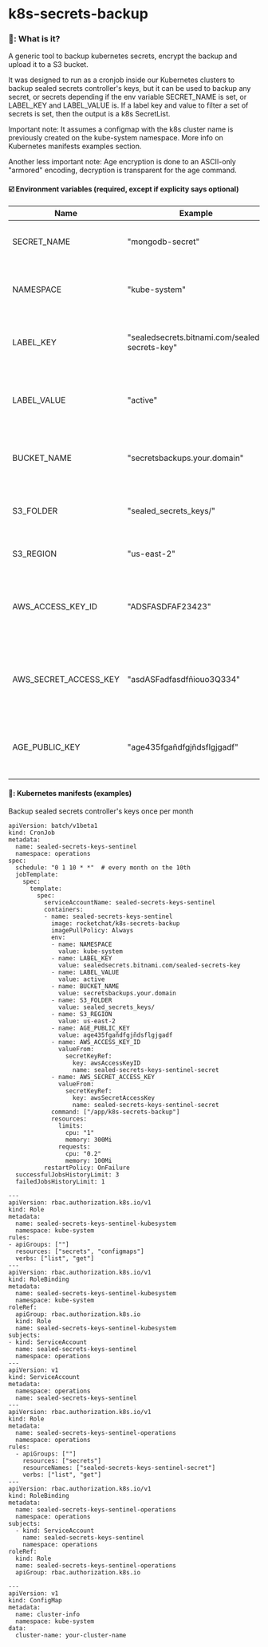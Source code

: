 # k8s-secrets-backup

### 🤔: What is it? 
A generic tool to backup kubernetes secrets, encrypt the backup and upload it to a S3 bucket.

It was designed to run as a cronjob inside our Kubernetes clusters to backup sealed secrets controller's keys, but it can be used to backup any secret, or secrets depending if the env variable SECRET_NAME is set, or LABEL_KEY and LABEL_VALUE is. If a label key and value to filter a set of secrets is set, then the output is a k8s SecretList.

Important note: It assumes a configmap with the k8s cluster name is previously created on the kube-system namespace. More info on Kubernetes manifests examples section.

Another less important note: Age encryption is done to an ASCII-only "armored" encoding, decryption is transparent for the age command.

#### :ballot_box_with_check: Environment variables (required, except if explicity says optional)
| Name                  | Example                              | Help                                                     |
| --------------------- | ------------------------------------ | -------------------------------------------------------- |
SECRET_NAME   | "mongodb-secret"                     | Optional, the secret name to backup
NAMESPACE          | "kube-system" | The namespace where the secret to backup is
LABEL_KEY        | "sealedsecrets.bitnami.com/sealed-secrets-key" | Optional, secret label key to filter secrets to backup
LABEL_VALUE        | "active"                    | Optional, secret label value to filter secrets to backup
BUCKET_NAME             | "secretsbackups.your.domain"                    | AWS s3 bucket name to upload the backups
S3_FOLDER             | "sealed_secrets_keys/"                               |  AWS s3 folder name to upload the backups
S3_REGION              | "us-east-2"                          | AWS s3 region name
AWS_ACCESS_KEY_ID           | "ADSFASDFAF23423"                       | AWS access key that has upload permission on the s3 bucket 
AWS_SECRET_ACCESS_KEY               | "asdASFadfasdfñiouo3Q334" | AWS access secret that has upload permission on the s3 bucket
AGE_PUBLIC_KEY           | "age435fgañdfgjñdsflgjgadf"                            | Age public key matching your private key for decrypt 


#### 🧞: Kubernetes manifests (examples) 

Backup sealed secrets controller's keys once per month
```
apiVersion: batch/v1beta1
kind: CronJob
metadata:
  name: sealed-secrets-keys-sentinel
  namespace: operations
spec:
  schedule: "0 1 10 * *"  # every month on the 10th
  jobTemplate:
    spec:
      template:
        spec:
          serviceAccountName: sealed-secrets-keys-sentinel
          containers:
          - name: sealed-secrets-keys-sentinel
            image: rocketchat/k8s-secrets-backup
            imagePullPolicy: Always
            env:
            - name: NAMESPACE
              value: kube-system
            - name: LABEL_KEY
              value: sealedsecrets.bitnami.com/sealed-secrets-key
            - name: LABEL_VALUE
              value: active
            - name: BUCKET_NAME
              value: secretsbackups.your.domain
            - name: S3_FOLDER
              value: sealed_secrets_keys/
            - name: S3_REGION
              value: us-east-2
            - name: AGE_PUBLIC_KEY
              value: age435fgañdfgjñdsflgjgadf
            - name: AWS_ACCESS_KEY_ID
              valueFrom:
                secretKeyRef:
                  key: awsAccessKeyID
                  name: sealed-secrets-keys-sentinel-secret
            - name: AWS_SECRET_ACCESS_KEY
              valueFrom:
                secretKeyRef:
                  key: awsSecretAccessKey
                  name: sealed-secrets-keys-sentinel-secret
            command: ["/app/k8s-secrets-backup"]
            resources:
              limits:
                cpu: "1"
                memory: 300Mi
              requests:
                cpu: "0.2"
                memory: 100Mi
          restartPolicy: OnFailure
  successfulJobsHistoryLimit: 3
  failedJobsHistoryLimit: 1

---
apiVersion: rbac.authorization.k8s.io/v1
kind: Role
metadata:
  name: sealed-secrets-keys-sentinel-kubesystem
  namespace: kube-system
rules:
- apiGroups: [""]
  resources: ["secrets", "configmaps"]
  verbs: ["list", "get"]
---
apiVersion: rbac.authorization.k8s.io/v1
kind: RoleBinding
metadata:
  name: sealed-secrets-keys-sentinel-kubesystem
  namespace: kube-system
roleRef:
  apiGroup: rbac.authorization.k8s.io
  kind: Role
  name: sealed-secrets-keys-sentinel-kubesystem
subjects:
- kind: ServiceAccount
  name: sealed-secrets-keys-sentinel
  namespace: operations
---
apiVersion: v1
kind: ServiceAccount
metadata:
  namespace: operations
  name: sealed-secrets-keys-sentinel
---
apiVersion: rbac.authorization.k8s.io/v1
kind: Role
metadata:
  name: sealed-secrets-keys-sentinel-operations
  namespace: operations
rules:
  - apiGroups: [""]
    resources: ["secrets"]
    resourceNames: ["sealed-secrets-keys-sentinel-secret"]
    verbs: ["list", "get"]
---
apiVersion: rbac.authorization.k8s.io/v1
kind: RoleBinding
metadata:
  name: sealed-secrets-keys-sentinel-operations
  namespace: operations
subjects:
  - kind: ServiceAccount
    name: sealed-secrets-keys-sentinel
    namespace: operations
roleRef:
  kind: Role
  name: sealed-secrets-keys-sentinel-operations
  apiGroup: rbac.authorization.k8s.io

---
apiVersion: v1
kind: ConfigMap
metadata:
  name: cluster-info
  namespace: kube-system
data:
  cluster-name: your-cluster-name
```

